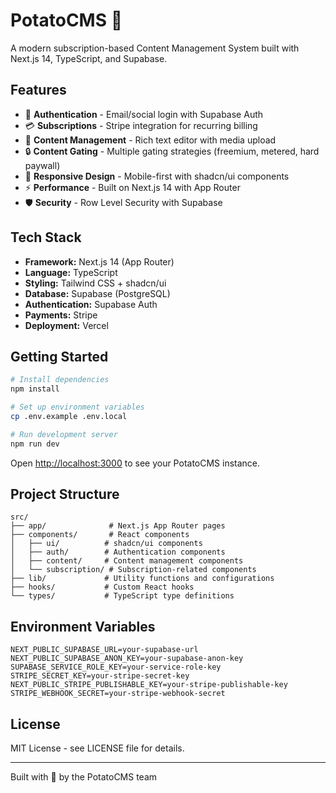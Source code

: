 # PotatoCMS 🥔

A modern subscription-based Content Management System built with Next.js 14, TypeScript, and Supabase.

## Features

- 🔐 **Authentication** - Email/social login with Supabase Auth
- 💳 **Subscriptions** - Stripe integration for recurring billing
- 📝 **Content Management** - Rich text editor with media upload
- 🔒 **Content Gating** - Multiple gating strategies (freemium, metered, hard paywall)
- 📱 **Responsive Design** - Mobile-first with shadcn/ui components
- ⚡ **Performance** - Built on Next.js 14 with App Router
- 🛡️ **Security** - Row Level Security with Supabase

## Tech Stack

- **Framework:** Next.js 14 (App Router)
- **Language:** TypeScript
- **Styling:** Tailwind CSS + shadcn/ui
- **Database:** Supabase (PostgreSQL)
- **Authentication:** Supabase Auth
- **Payments:** Stripe
- **Deployment:** Vercel

## Getting Started

```bash
# Install dependencies
npm install

# Set up environment variables
cp .env.example .env.local

# Run development server
npm run dev
```

Open [http://localhost:3000](http://localhost:3000) to see your PotatoCMS instance.

## Project Structure

```
src/
├── app/              # Next.js App Router pages
├── components/       # React components
│   ├── ui/          # shadcn/ui components
│   ├── auth/        # Authentication components
│   ├── content/     # Content management components
│   └── subscription/ # Subscription-related components
├── lib/             # Utility functions and configurations
├── hooks/           # Custom React hooks
└── types/           # TypeScript type definitions
```

## Environment Variables

```env
NEXT_PUBLIC_SUPABASE_URL=your-supabase-url
NEXT_PUBLIC_SUPABASE_ANON_KEY=your-supabase-anon-key
SUPABASE_SERVICE_ROLE_KEY=your-service-role-key
STRIPE_SECRET_KEY=your-stripe-secret-key
NEXT_PUBLIC_STRIPE_PUBLISHABLE_KEY=your-stripe-publishable-key
STRIPE_WEBHOOK_SECRET=your-stripe-webhook-secret
```

## License

MIT License - see LICENSE file for details.

---

Built with 🥔 by the PotatoCMS team